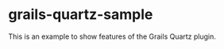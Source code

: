 grails-quartz-sample
====================

This is an example to show features of the Grails Quartz plugin.

